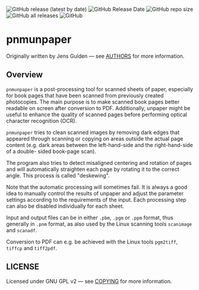 ![GitHub release (latest by date)](https://img.shields.io/github/v/release/ImageProcessing-ElectronicPublications/pnmunpaper)
![GitHub Release Date](https://img.shields.io/github/release-date/ImageProcessing-ElectronicPublications/pnmunpaper)
![GitHub repo size](https://img.shields.io/github/repo-size/ImageProcessing-ElectronicPublications/pnmunpaper)
![GitHub all releases](https://img.shields.io/github/downloads/ImageProcessing-ElectronicPublications/pnmunpaper/total)
![GitHub](https://img.shields.io/github/license/ImageProcessing-ElectronicPublications/pnmunpaper)

# pnmunpaper

Originally written by Jens Gulden — see [AUTHORS](AUTHORS) for more information.

## Overview

`pnmunpaper` is a post-processing tool for scanned sheets of paper, especially for
book pages that have been scanned from previously created photocopies.
The main purpose is to make scanned book pages better readable on screen
after conversion to PDF. Additionally, unpaper might be useful to enhance
the quality of scanned pages before performing optical character recognition
(OCR).

`pnmunpaper` tries to clean scanned images by removing dark edges that appeared
through scanning or copying on areas outside the actual page content (e.g.
dark areas between the left-hand-side and the right-hand-side of a double-
sided book-page scan).

The program also tries to detect misaligned centering and rotation of pages
and will automatically straighten each page by rotating it to the correct
angle. This process is called "deskewing".

Note that the automatic processing will sometimes fail. It is always a good
idea to manually control the results of unpaper and adjust the parameter
settings according to the requirements of the input. Each processing step can
also be disabled individually for each sheet.

Input and output files can be in either `.pbm`, `.pgm` or `.ppm` format, thus
generally in `.pnm` format, as also used by the Linux scanning tools `scanimage`
and `scanadf`.

Conversion to PDF can e.g. be achieved with the Linux tools `pgm2tiff`, `tiffcp`
and `tiff2pdf`.

## LICENSE

Licensed under GNU GPL v2 — see [COPYING](COPYING) for more information.

